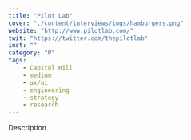 ```yaml
---
title: "Pilot Lab"
cover: "./content/interviews/imgs/hamburgers.png"
website: "http://www.pilotlab.com/"
twit: "https://twitter.com/thepilotlab"
inst: ""
category: "P"
tags:
    - Capitol Hill
    - medium
    - ux/ui
    - engineering
    - strategy
    - research
---
```


Description
